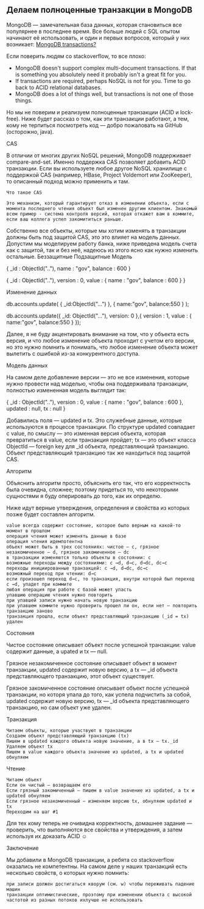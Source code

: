## Делаем полноценные транзакции в MongoDB

MongoDB — замечательная база данных, которая становиться все популярнее в последнее время. Все больше людей с SQL опытом начинают её использовать, и один и первых вопросов, который у них возникает: [MongoDB transactions?](http://stackoverflow.com/questions/2655251/mongodb-transactions)

Если поверить людям со stackoverflow, то все плохо:
- MongoDB doesn't support complex multi-document transactions. If that is something you absolutely need it probably isn't a great fit for you.
- If transactions are required, perhaps NoSQL is not for you. Time to go back to ACID relational databases.
- MongoDB does a lot of things well, but transactions is not one of those things.

Но мы не поверим и реализуем полноценные транзакции (ACID и lock-free). Ниже будет рассказ о том, как эти транзакции работают, а тем, кому не терпиться посмотреть код — добро пожаловать на GitHub (осторожно, java).

CAS

В отличии от многих других NoSQL решений, MongoDB поддерживает compare-and-set. Именно поддержка CAS позволяет добавить ACID транзакции. Если вы используете любое другое NoSQL хранилище с поддержкой CAS (например, HBase, Project Voldemort или ZooKeeper), то описанный подход можно применить и там.

    Что такое CAS

    Это механизм, который гарантирует отказ в изменении объекта, если с момента последнего чтения объект был изменен другим клиентом. Знакомый всем пример - система контроля версий, которая откажет вам в коммите, если ваш коллега успел закомититься раньше.


Собственно все объекты, которые мы хотим изменять в транзакции должны быть под защитой CAS, это это влияет на модель данных. Допустим мы моделируем работу банка, ниже приведена модель счета как с защитой, так и без неё, надеюсь из этого ясно как нужно изменить остальные.
  Беззащитные 	Подзащитные
Модель 	

{
  _id : ObjectId(".."),
  name : "gov",
  balance : 600
}

	

{
  _id : ObjectId(".."),
  version : 0,
  value : {
    name : "gov",
    balance : 600
  }
}

Изменение данных 	

db.accounts.update( 
  { _id:ObjectId("...") }, 
  { name:"gov", balance:550 }
);

	

db.accounts.update({ 
    _id: ObjectId("..."), version: 0
  },{ 
    version : 1, 
    value : { name:"gov", balance:550 } 
});


Далее, я не буду акцентировать внимание на том, что у объекта есть версия, и что любое изменение объекта проходит с учетом его версии, но это нужно помнить и понимать, что любое изменение объекта может вылетить с ошибкой из-за конкурентного доступа.

Модель данных

На самом деле добавление версии — это не все изменения, которые нужно провести над моделью, чтобы она поддерживала транзакции, полностью измененная модель выглядит так:

{
  _id : ObjectId(".."),
  version : 0,
  value : {
    name : "gov",
    balance : 600
  },
  updated : null,
  tx : null
}


Добавились поля — updated и tx. Это служебные данные, которые используются в процессе транзакции. По структуре updated совпадает с value, по смыслу — это изменная версия объекта, которая превратиться в value, если транзакция пройдет; tx — это объект класса ObjectId — foreign key для _id объекта, представляющий транзакцию. Объект представляющий транзакцию так же находиться под защитой CAS.

Алгоритм

Объяснить алгоритм просто, объяснить его так, что его корректность была очевидна, сложнее; поэтому придеться то, что некоторыми сущностями я буду оперировать до того, как их определю.

Ниже идут верные утверждения, определения и свойства из которых позже будет составлен алгоритм.

    value всегда содержит состояние, которое было верным на какой-то момент в прошлом
    операция чтения может изменять данные в базе
    операция чтения идемпотентна
    объект может быть в трех состояниях: чистое — c, грязное незакомиченное — d, грязное закомиченное — dc
    в транзакции изменяются только объекты в состоянии: c
    возможные переходы между состояниями: c →d, d→c, d→dc, dc→c
    переходы инициированные транзакцей: c →d, d→dc, dc→c
    возможный переход при чтении: d→c
    если произошел переход d→c, то транзакция, внутри которой был переход c →d, упадет при коммите
    любая операция при работе с базой может упасть
    упавшию операцию чтения нужно повторить
    при упавшей записи нужно начать новую транзакцию
    при упавшем коммите нужно проверить прошел ли он, если нет — повторить транзакцию заново
    транзакция прошла, если объект представляющий транзакцию (_id = tx) удален



Состояния

Чистое состояние описывает объект после успешной транзакции: value содержит данные, а upated и tx — null.

Грязное незакомиченное состояние описывает объект в момент транзакции, updated содержит новую версию, а tx — _id объекта представляющего транзакцию, этот объект существует.

Грязное закомиченное состояние описывает объект после успешной транзакции, но которя упала до того, как успела подчистить за собой, updated содержит новую версию, tx — _id объекта представляющего транзакцию, но сам объект уже удален.

Транзакция

    Читаем объекты, которые участвуют в транзакции
    Создаем объект представляющий транзакцию (tx)
    Пишем в updated каждого объекта новую значение, а в tx — tx._id
    Удаляем объект tx
    Пишем в value каждого объекта значение из updated, а tx и updated обнуляем


Чтение

    Читаем объект
    Если он чистый — возвращаем его
    Если грязный закомиченный — пишем в value значение из updated, а tx и updated обнуляем
    Если грязное незакомиченный — изменяем версию tx, обнуляем updated и tx
    Переходим на шаг #1



Для тех кому теперь не очивидна корректность, домашнее задание — проверить, что выполняются все свойства и утверждения, а затем используя их доказать ACID ☺

Заключение

Мы добавили в MongoDB транзакции, а ребята со stackoverflow оказались не компетентны. На самом деле у наших транзакций есть несколько свойств, о которых нужно помнить:

    при записи должен достигаться кворум (см. w) чтобы переживать падение машин
    транзакции оптимистические, проэтому при изменении объекта с высокой частотой из разных потоков ихлучше не использовать

